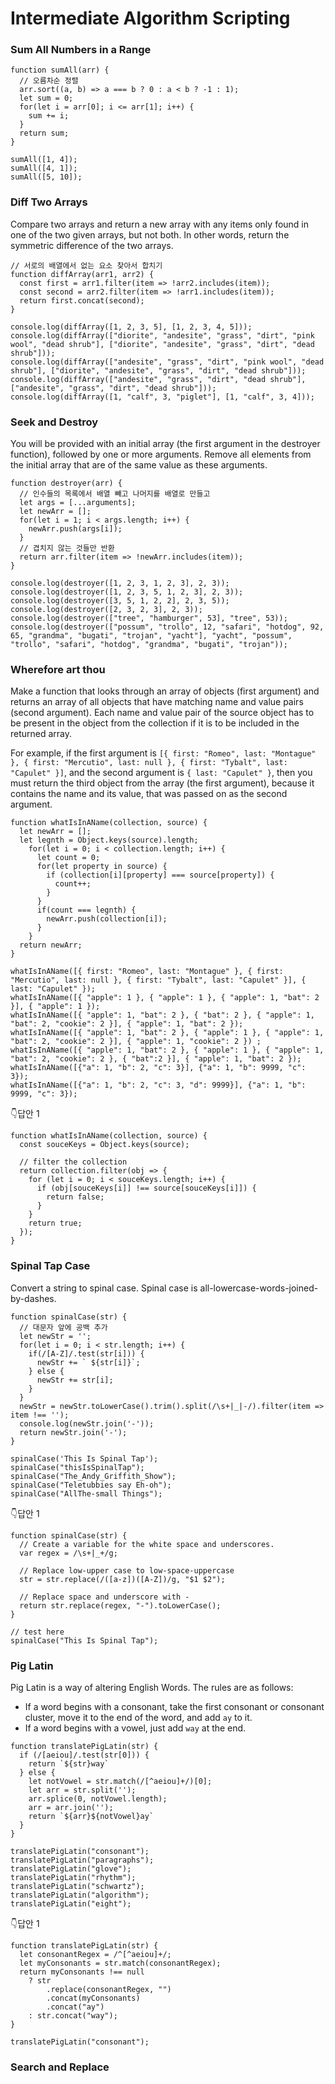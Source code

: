 # Intermediate Algorithm Scripting

### Sum All Numbers in a Range
```
function sumAll(arr) {
  // 오름차순 정렬
  arr.sort((a, b) => a === b ? 0 : a < b ? -1 : 1);
  let sum = 0;
  for(let i = arr[0]; i <= arr[1]; i++) {
    sum += i;
  }
  return sum;
}

sumAll([1, 4]);
sumAll([4, 1]);
sumAll([5, 10]);
```
### Diff Two Arrays
Compare two arrays and return a new array with any items only found in one of the two given arrays, but not both. In other words, return the symmetric difference of the two arrays.
```
// 서로의 배열에서 없는 요소 찾아서 합치기
function diffArray(arr1, arr2) {
  const first = arr1.filter(item => !arr2.includes(item));
  const second = arr2.filter(item => !arr1.includes(item));
  return first.concat(second);
}

console.log(diffArray([1, 2, 3, 5], [1, 2, 3, 4, 5]));
console.log(diffArray(["diorite", "andesite", "grass", "dirt", "pink wool", "dead shrub"], ["diorite", "andesite", "grass", "dirt", "dead shrub"]));
console.log(diffArray(["andesite", "grass", "dirt", "pink wool", "dead shrub"], ["diorite", "andesite", "grass", "dirt", "dead shrub"]));
console.log(diffArray(["andesite", "grass", "dirt", "dead shrub"], ["andesite", "grass", "dirt", "dead shrub"]));
console.log(diffArray([1, "calf", 3, "piglet"], [1, "calf", 3, 4]));
```

### Seek and Destroy
You will be provided with an initial array (the first argument in the destroyer function), followed by one or more arguments. Remove all elements from the initial array that are of the same value as these arguments.
```
function destroyer(arr) {
  // 인수들의 목록에서 배열 빼고 나머지를 배열로 만들고
  let args = [...arguments];
  let newArr = [];
  for(let i = 1; i < args.length; i++) {
    newArr.push(args[i]);
  }
  // 겹치지 않는 것들만 반환
  return arr.filter(item => !newArr.includes(item));
}

console.log(destroyer([1, 2, 3, 1, 2, 3], 2, 3));
console.log(destroyer([1, 2, 3, 5, 1, 2, 3], 2, 3));
console.log(destroyer([3, 5, 1, 2, 2], 2, 3, 5));
console.log(destroyer([2, 3, 2, 3], 2, 3));
console.log(destroyer(["tree", "hamburger", 53], "tree", 53));
console.log(destroyer(["possum", "trollo", 12, "safari", "hotdog", 92, 65, "grandma", "bugati", "trojan", "yacht"], "yacht", "possum", "trollo", "safari", "hotdog", "grandma", "bugati", "trojan"));
```
### Wherefore art thou
Make a function that looks through an array of objects (first argument) and returns an array of all objects that have matching name and value pairs (second argument). Each name and value pair of the source object has to be present in the object from the collection if it is to be included in the returned array.

For example, if the first argument is `[{ first: "Romeo", last: "Montague" }, { first: "Mercutio", last: null }, { first: "Tybalt", last: "Capulet" }]`, and the second argument is `{ last: "Capulet" }`, then you must return the third object from the array (the first argument), because it contains the name and its value, that was passed on as the second argument.
```
function whatIsInAName(collection, source) {
  let newArr = [];
  let legnth = Object.keys(source).length;
    for(let i = 0; i < collection.length; i++) {
      let count = 0;
      for(let property in source) {
        if (collection[i][property] === source[property]) {
          count++;
        }
      }
      if(count === legnth) {
        newArr.push(collection[i]);
      }
    }
  return newArr;
}

whatIsInAName([{ first: "Romeo", last: "Montague" }, { first: "Mercutio", last: null }, { first: "Tybalt", last: "Capulet" }], { last: "Capulet" });
whatIsInAName([{ "apple": 1 }, { "apple": 1 }, { "apple": 1, "bat": 2 }], { "apple": 1 });
whatIsInAName([{ "apple": 1, "bat": 2 }, { "bat": 2 }, { "apple": 1, "bat": 2, "cookie": 2 }], { "apple": 1, "bat": 2 }); 
whatIsInAName([{ "apple": 1, "bat": 2 }, { "apple": 1 }, { "apple": 1, "bat": 2, "cookie": 2 }], { "apple": 1, "cookie": 2 }) ;
whatIsInAName([{ "apple": 1, "bat": 2 }, { "apple": 1 }, { "apple": 1, "bat": 2, "cookie": 2 }, { "bat":2 }], { "apple": 1, "bat": 2 });
whatIsInAName([{"a": 1, "b": 2, "c": 3}], {"a": 1, "b": 9999, "c": 3});
whatIsInAName([{"a": 1, "b": 2, "c": 3, "d": 9999}], {"a": 1, "b": 9999, "c": 3});
```
👇답안 1
```
function whatIsInAName(collection, source) {
  const souceKeys = Object.keys(source);

  // filter the collection
  return collection.filter(obj => {
    for (let i = 0; i < souceKeys.length; i++) {
      if (obj[souceKeys[i]] !== source[souceKeys[i]]) {
        return false;
      }
    }
    return true;
  });
}
```
### Spinal Tap Case
Convert a string to spinal case. Spinal case is all-lowercase-words-joined-by-dashes.
```
function spinalCase(str) {
  // 대문자 앞에 공백 추가
  let newStr = '';
  for(let i = 0; i < str.length; i++) {
    if(/[A-Z]/.test(str[i])) {
      newStr += ` ${str[i]}`;
    } else {
      newStr += str[i];
    }
  }
  newStr = newStr.toLowerCase().trim().split(/\s+|_|-/).filter(item => item !== '');
  console.log(newStr.join('-'));
  return newStr.join('-');
}

spinalCase('This Is Spinal Tap');
spinalCase("thisIsSpinalTap");
spinalCase("The_Andy_Griffith_Show");
spinalCase("Teletubbies say Eh-oh");
spinalCase("AllThe-small Things");
```
👇답안 1
```
function spinalCase(str) {
  // Create a variable for the white space and underscores.
  var regex = /\s+|_+/g;

  // Replace low-upper case to low-space-uppercase
  str = str.replace(/([a-z])([A-Z])/g, "$1 $2");

  // Replace space and underscore with -
  return str.replace(regex, "-").toLowerCase();
}

// test here
spinalCase("This Is Spinal Tap");
```
### Pig Latin
Pig Latin is a way of altering English Words. The rules are as follows:

- If a word begins with a consonant, take the first consonant or consonant cluster, move it to the end of the word, and add `ay` to it.
- If a word begins with a vowel, just add `way` at the end.

```
function translatePigLatin(str) {
  if (/[aeiou]/.test(str[0])) {
    return `${str}way`
  } else {
    let notVowel = str.match(/[^aeiou]+/)[0];
    let arr = str.split('');
    arr.splice(0, notVowel.length);
    arr = arr.join('');
    return `${arr}${notVowel}ay`
  }
}

translatePigLatin("consonant");
translatePigLatin("paragraphs");
translatePigLatin("glove");
translatePigLatin("rhythm");
translatePigLatin("schwartz");
translatePigLatin("algorithm");
translatePigLatin("eight");
```
👇답안 1
```
function translatePigLatin(str) {
  let consonantRegex = /^[^aeiou]+/;
  let myConsonants = str.match(consonantRegex);
  return myConsonants !== null
    ? str
        .replace(consonantRegex, "")
        .concat(myConsonants)
        .concat("ay")
    : str.concat("way");
}

translatePigLatin("consonant");
```

### Search and Replace

